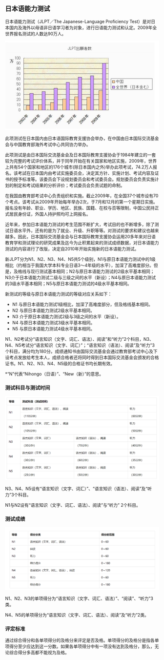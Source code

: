 ## 日本语能力测试

日本语能力测试（JLPT／The Japanese-Language Proficiency Test）是对日本国内及海外以母语非日语学习者为对象，进行日语能力测试和认定。2009年全世界报名测试的人数达90万人。

![images](images/JLPT-1.png)

此项测试在日本国内由日本语国际教育支援协会举办，在中国由日本国际交流基金会与中国教育部海外考试中心共同协力举办。

此项测试是由日本国际交流基金会及日本国际教育支援协会于1984年建立的一套较为完整的考试评价体系，并于同年开始在有关国家和地区实施，2009年，世界上共有54个国家和地区的176个城市(除日本国内之外)举办此项考试，74.2万人报名。该考試在日本国内由考试实施委员会，决定其方针、实施计划、考试内容及证书的授予标准等。该委员会下设规划委员会和考试委员会。规划委员会负责实施计划的制定和考试结果的分析评价；考试委员会负责试题的命制。

在我国由教育部考试中心负责组织和实施。截止2009年，在全国37个城市设有70个考点。该考试从2009年开始每年举办2次，于7月和12月的第一个星期日实施。报名没有年龄、职业、学历、地区、民族、国籍、在校与否等限制，中国公民持正式居民身份证，外国人持护照均可上网报名。

近年来，参加日本语能力测试的考生范围不断扩大，考试目的也不断增多，除了测试日语水平外，还有的是为了就业、升级、升职等等。对测试的要求和建议也越来越多。因此，日本国际交流基金会与日本国际教育支援协会运用20多年来对日语教育学和测试理论的研究成果及迄今为止积累起来的测试成绩数据，对日本语能力测试的内容进行了改版，决定自2010年开始实施新的日本语能力测试。

新JLPT分为N1、N2、N3、N4、N5共5个级别，N1与原日本语能力测试中的1级相比（约相当于我国大学本科专业日语3～4年级的水平），加深了高难度部分。但是，及格线与现行测试基本相同；N2与原日本语能力测试的2级水平基本相同；N3介于日本语能力测试二级与三级之间的水平（新设）；N4与原日本语能力测试的3级水平基本相同；N5与原日本语能力测试的4级水平基本相同。

新测试的等级与原日本语能力测试的等级对应关系如下：
* N1	与原日本语能力测试1级相比，加深了高难度部分，但及格线基本相同。
* N2	与原日本语能力测试2级水平基本相同。
* N3	介于原日本语能力测试2级与3级之间的水平（新设）。
* N4	与原日本语能力测试3级水平基本相同。
* N5	与原日本语能力测试4级水平基本相同。

N1、N2考试分“语言知识（文字、词汇、语法）、阅读”和“听力”2个科目，N3、N4、N5考试分“语言知识（文字、词汇）”；“语言知识（语法）、阅读”及“听力”3个科目，满分均为180分。成绩通知书由国际交流基金会通过教育部考试中心及下设考点发放给考生本人，成绩合格者还将同时得到日本国际交流基金会颁发的合格证书。N1、N2、N3、N4、N5级的合格证书均长期有效。

*“N”代表“Nihongo（日语）”、“New（新）”的意思。

### 测试科目与测试时间

![images](images/JLPT-2.png)

N3、N4、N5设有“语言知识（文字、词汇）”、“语言知识（语法）、阅读”及“听力”3个科目。

N1与N2设有“语言知识（文字、词汇、语法）、阅读”与“听力” 2个科目。　　

### 测试成绩

![images](images/JLPT-3.png)

N1、N2、N3的单项得分为“语言知识（文字、词汇、语法）”、“阅读”、“听力”3类。

N4、N5的单项得分为“语言知识（文字、词汇、语法）、阅读”及“听力”2类。

### 评定标准

通过综合得分和各单项得分的及格分来评定是否及格。单项得分的及格分是指各单项得分至少应达到这一分数。如果各单项得分中有一项没有达到及格分，那么，无论综合得分多高都不能视为及格。

